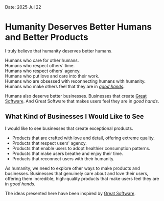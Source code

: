 Date: 2025 Jul 22
# Humanity Deserves Better Humans and Better Products

I truly believe that humanity deserves better humans.

Humans who care for other humans.  
Humans who respect others' time.  
Humans who respect others' agency.  
Humans who put love and care into their work.  
Humans who are obsessed with reconnecting humans with humanity.  
Humans who make others feel that they are in *[good hands](https://stephango.com/in-good-hands)*.

Humans also deserve better businesses. Businesses that create [Great Software](https://maraoz.com/great-software/). And Great Software that makes users feel they are in *good hands*.

## What Kind of Businesses I Would Like to See
I would like to see businesses that create exceptional products.

- Products that are crafted with love and detail, offering extreme quality.
- Products that respect users' agency.
- Products that enable users to adopt healthier consumption patterns.
- Products that make users breathe and enjoy their time.
- Products that reconnect users with their humanity.

As humanity, we need to explore other ways to make products and businesses. Businesses that genuinely care about and love their users, offering them incredible, high-quality products that make users feel they are in *good hands.*

The ideas presented here have been inspired by [Great Software](https://maraoz.com/great-software/). 
